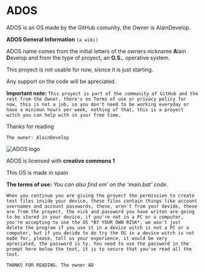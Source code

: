 # ADOS
ADOS is an OS made by the GitHub comunity, the Owner is AlainDevelop.

**ADOS General Information**
```(a wiki)```

ADOS name comes from the initial letters of the owners nickname **A**lain **D**evelop and from the type of proyect, an **O.S.**, operative system.

This proyect is not usable for now, sisnce it is just starting.

Any support on the code will be apreciated.

**Important note:** ```This proyect is part of the community of GitHub and the rest from the Owner, there's no Terms of use or privacy policy for now, this is not a job, so you don't need to be working everyday or have a minimun hours per week, nothing of that, this is a proyect witch you can help with in your free time.```

Thanks for reading

```The owner: AlainDevelop```

![ADOS logo](https://github.com/user-attachments/assets/7eb09f4d-1ce4-458b-8a24-0259e837d048)

ADOS is licensed with __creative commons 1__

This OS is made in spain

**The terms of use:** _You can also find em' on the 'main.bat' code_.

```When you continue you are giving the proyect the permission to create text files inside your device, these files contain things like account usernames and account passwords, these, aren't from your devide, these are from the proyect, the nick and password you have writen are going to be stored in your device, if you're not in a PC or a computer, you're accepting to use the OS *BY YOUR OWN RISK*, we won't just delete the program if you use it in a device witch is not a PC or a computer, but if you decide to do try the OS in a device witch is not made for, please, tell us your experience, it would be very apreciated, the password is ty. You need to use the password in the prompt here below the text, it is to secure that you've read all the text.```

```THANKS FOR READING. The owner AD```
